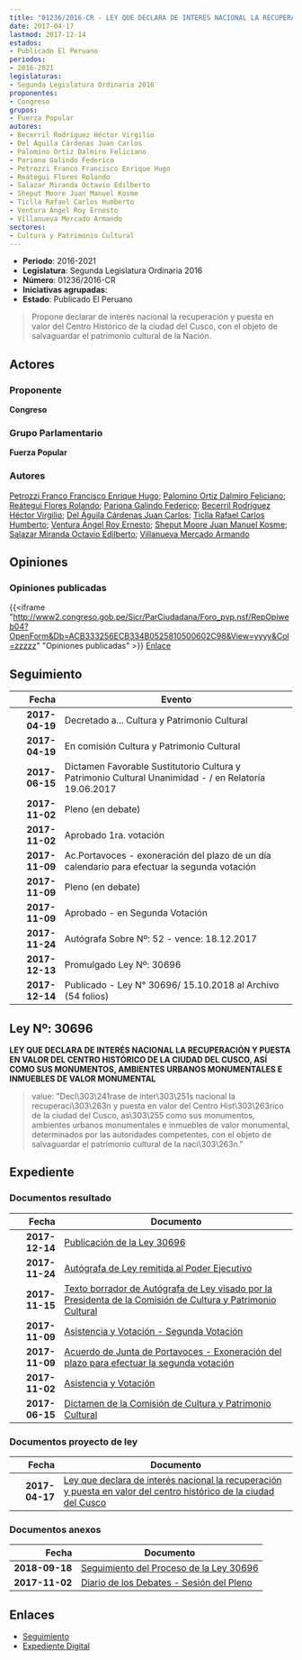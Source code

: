 ```yaml
---
title: "01236/2016-CR - LEY QUE DECLARA DE INTERÉS NACIONAL LA RECUPERACIÓN Y PUESTA EN VALOR DEL CENTRO HISTÓRICO DE LA CIUDAD DEL CUSCO"
date: 2017-04-17
lastmod: 2017-12-14
estados:
- Publicado El Peruano
periodos:
- 2016-2021
legislaturas:
- Segunda Legislatura Ordinaria 2016
proponentes:
- Congreso
grupos:
- Fuerza Popular
autores:
- Becerril Rodríguez Héctor Virgilio
- Del Águila Cárdenas Juan Carlos
- Palomino Ortiz Dalmiro Feliciano
- Pariona Galindo Federico
- Petrozzi Franco Francisco Enrique Hugo
- Reátegui Flores Rolando
- Salazar Miranda Octavio Edilberto
- Sheput Moore Juan Manuel Kosme
- Ticlla Rafael Carlos Humberto
- Ventura Ángel Roy Ernesto
- Villanueva Mercado Armando
sectores:
- Cultura y Patrimonio Cultural
---
```

- **Periodo**: 2016-2021
- **Legislatura**: Segunda Legislatura Ordinaria 2016
- **Número**: 01236/2016-CR
- **Iniciativas agrupadas**: 
- **Estado**: Publicado El Peruano

> Propone declarar de interés nacional la recuperación y puesta en valor del Centro Histórico de la ciudad del Cusco, con el objeto de salvaguardar el patrimonio cultural de la Nación.


## Actores

### Proponente

**Congreso**

### Grupo Parlamentario

**Fuerza Popular**

### Autores

[Petrozzi Franco Francisco Enrique Hugo](mailto:mailto:fpetrozzi@congreso.gob.pe); [Palomino Ortiz Dalmiro Feliciano](mailto:mailto:dfpalomino@congreso.gob.pe); [Reátegui Flores Rolando](mailto:mailto:rreategui@congreso.gob.pe); [Pariona Galindo Federico](mailto:mailto:fpariona@congreso.gob.pe); [Becerril Rodríguez Héctor Virgilio](mailto:mailto:hbecerril@congreso.gob.pe); [Del Águila Cárdenas Juan Carlos](mailto:mailto:jdelaguila@congreso.gob.pe); [Ticlla Rafael Carlos Humberto](mailto:mailto:cticlla@congreso.gob.pe); [Ventura Ángel Roy Ernesto](mailto:mailto:rventura@congreso.gob.pe); [Sheput Moore Juan Manuel Kosme](mailto:mailto:jsheput@congreso.gob.pe); [Salazar Miranda Octavio Edilberto](mailto:mailto:osalazar@congreso.gob.pe); [Villanueva Mercado Armando](mailto:mailto:avillanuevam@congreso.gob.pe)

## Opiniones

### Opiniones publicadas

{{<iframe "http://www2.congreso.gob.pe/Sicr/ParCiudadana/Foro_pvp.nsf/RepOpiweb04?OpenForm&Db=ACB333256ECB334B0525810500602C98&View=yyyy&Col=zzzzz" "Opiniones publicadas" >}}
[Enlace](http://www2.congreso.gob.pe/Sicr/ParCiudadana/Foro_pvp.nsf/RepOpiweb04?OpenForm&Db=ACB333256ECB334B0525810500602C98&View=yyyy&Col=zzzzz)


## Seguimiento

| Fecha | Evento |
|------:|--------|
| **2017-04-19** | Decretado a... Cultura y Patrimonio Cultural |
| **2017-04-19** | En comisión Cultura y Patrimonio Cultural |
| **2017-06-15** | Dictamen Favorable Sustitutorio Cultura y Patrimonio Cultural Unanimidad - / en Relatoría 19.06.2017 |
| **2017-11-02** | Pleno (en debate) |
| **2017-11-02** | Aprobado 1ra. votación |
| **2017-11-09** | Ac.Portavoces - exoneración del plazo de un día calendario para efectuar la segunda votación |
| **2017-11-09** | Pleno (en debate) |
| **2017-11-09** | Aprobado - en Segunda Votación |
| **2017-11-24** | Autógrafa Sobre Nº: 52 - vence: 18.12.2017 |
| **2017-12-13** | Promulgado Ley Nº: 30696 |
| **2017-12-14** | Publicado - Ley N° 30696/ 15.10.2018 al Archivo (54 folios) |

## Ley Nº: 30696

**LEY QUE DECLARA DE INTERÉS NACIONAL LA RECUPERACIÓN Y PUESTA EN VALOR DEL CENTRO HISTÓRICO DE LA CIUDAD DEL CUSCO, ASÍ COMO SUS MONUMENTOS, AMBIENTES URBANOS MONUMENTALES E INMUEBLES DE VALOR MONUMENTAL**

> value: "Decl\303\241rase de inter\303\251s nacional la recuperaci\303\263n y puesta en valor del Centro Hist\303\263rico de la ciudad del Cusco, as\303\255 como sus monumentos, ambientes urbanos monumentales e inmuebles de valor monumental, determinados por las autoridades competentes, con el objeto de salvaguardar el patrimonio cultural de la naci\303\263n."


## Expediente

### Documentos resultado

| Fecha | Documento |
|------:|-----------|
| **2017-12-14** | [Publicación de la Ley 30696](http://www.leyes.congreso.gob.pe/Documentos/2016_2021/ADLP/Normas_Legales/30696-LEY.pdf) |
| **2017-11-24** | [Autógrafa de Ley remitida al Poder Ejecutivo](http://www.leyes.congreso.gob.pe/Documentos/2016_2021/ADLP/Texto_Aprobado/AU0123620171124.pdf) |
| **2017-11-15** | [Texto borrador de Autógrafa de Ley visado por la Presidenta de la Comisión de Cultura y Patrimonio Cultural](http://www.leyes.congreso.gob.pe/Documentos/2016_2021/Texto_Borrador_de_Autografa/BAU0123620171115.PDF) |
| **2017-11-09** | [Asistencia y Votación - Segunda Votación](http://www.leyes.congreso.gob.pe/Documentos/2016_2021/Asistencia_y_Votacion/Proyectos_de_Ley/Exoneracion_de_Segunda_Votacion/ESV0123620171109.pdf) |
| **2017-11-09** | [Acuerdo de Junta de Portavoces - Exoneración del plazo para efectuar la segunda votación](http://www.leyes.congreso.gob.pe/Documentos/2016_2021/Acuerdos/Junta_Portavoces/AJP0123620171109.pdf) |
| **2017-11-02** | [Asistencia y Votación](http://www.leyes.congreso.gob.pe/Documentos/2016_2021/Asistencia_y_Votacion/Proyectos_de_Ley/AV0123620171102.pdf) |
| **2017-06-15** | [Dictamen de la Comisión de Cultura y Patrimonio Cultural](http://www.leyes.congreso.gob.pe/Documentos/2016_2021/Dictamenes/Proyectos_de_Ley/01236DC05MAY20170615.pdf) |

### Documentos proyecto de ley

| Fecha | Documento |
|------:|-----------|
| **2017-04-17** | [Ley que declara de interés nacional la recuperación y puesta en valor del centro histórico de la ciudad del Cusco](http://www.leyes.congreso.gob.pe/Documentos/2016_2021/Proyectos_de_Ley_y_de_Resoluciones_Legislativas/PL0123620170417.PDF) |

### Documentos anexos

| Fecha | Documento |
|------:|-----------|
| **2018-09-18** | [Seguimiento del Proceso de la Ley 30696](http://www.leyes.congreso.gob.pe/Documentos/2016_2021/Seguimiento_de_Proyectos_de_Ley/01236PL20180918.PDF) |
| **2017-11-02** | [Diario de los Debates - Sesión del Pleno](http://www.leyes.congreso.gob.pe/Documentos/2016_2021/ADLP/Diario_Debates/30696-TDD.pdf) |

## Enlaces

- [Seguimiento](http://www2.congreso.gob.pe/Sicr/TraDocEstProc/CLProLey2016.nsf/f7fff46988ca05b1052578e100829cc7/8a300a232abda21c0525810500663e5a?OpenDocument)
- [Expediente Digital](http://www2.congreso.gob.pe/Sicr/TraDocEstProc/Expvirt_2011.nsf/visbusqptramdoc1621/01236?opendocument)

